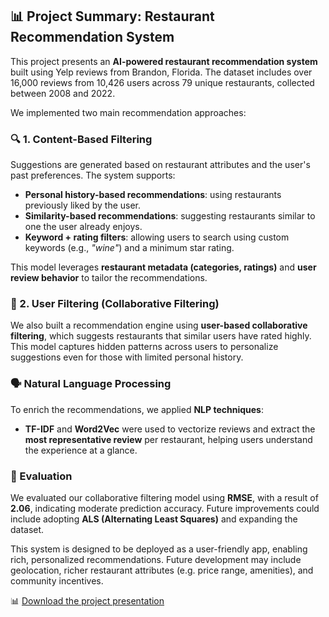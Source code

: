 ## 📊 Project Summary: Restaurant Recommendation System

This project presents an **AI-powered restaurant recommendation system** built using Yelp reviews from Brandon, Florida. The dataset includes over 16,000 reviews from 10,426 users across 79 unique restaurants, collected between 2008 and 2022.

We implemented two main recommendation approaches:

### 🔍 1. Content-Based Filtering

Suggestions are generated based on restaurant attributes and the user's past preferences. The system supports:

- **Personal history-based recommendations**: using restaurants previously liked by the user.  
- **Similarity-based recommendations**: suggesting restaurants similar to one the user already enjoys.  
- **Keyword + rating filters**: allowing users to search using custom keywords (e.g., *"wine"*) and a minimum star rating.

This model leverages **restaurant metadata (categories, ratings)** and **user review behavior** to tailor the recommendations.

### 🧠 2. User Filtering (Collaborative Filtering)

We also built a recommendation engine using **user-based collaborative filtering**, which suggests restaurants that similar users have rated highly. This model captures hidden patterns across users to personalize suggestions even for those with limited personal history.

### 🗣️ Natural Language Processing

To enrich the recommendations, we applied **NLP techniques**:

- **TF-IDF** and **Word2Vec** were used to vectorize reviews and extract the **most representative review** per restaurant, helping users understand the experience at a glance.

### 📐 Evaluation

We evaluated our collaborative filtering model using **RMSE**, with a result of **2.06**, indicating moderate prediction accuracy. Future improvements could include adopting **ALS (Alternating Least Squares)** and expanding the dataset.

This system is designed to be deployed as a user-friendly app, enabling rich, personalized recommendations. Future development may include geolocation, richer restaurant attributes (e.g. price range, amenities), and community incentives.

📊 [Download the project presentation](https://drive.google.com/file/d/1jEqj35Iz3Fuj1jU_j0qhdU161lUgu9hR/view?usp=sharing)
